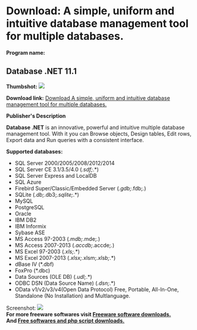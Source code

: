 # Download: A simple, uniform and intuitive database management tool for multiple databases.

**Program name:**

## Database .NET 11.1

  
**Thumbshot:** ![](http://www.freewarefiles.com/screenshot/databasenet1_md.jpg)   
  
**Download link:** [Download A simple, uniform and intuitive database management tool for multiple databases.](http://freesoftwares.boysofts.com/Database-NET_program_95321.html)  
  


**Publisher's Description**  
  


**Database .NET** is an innovative, powerful and intuitive multiple database management tool. With it you can Browse objects, Design tables, Edit rows, Export data and Run queries with a consistent interface.  
  
**Supported databases:**

  * SQL Server 2000/2005/2008/2012/2014 
  * SQL Server CE 3.1/3.5/4.0 (*.sdf;*.*) 
  * SQL Server Express and LocalDB 
  * SQL Azure 
  * Firebird Super/Classic/Embedded Server (*.gdb;*.fdb;*.*) 
  * SQLite (*.db;*.db3;*.sqlite;*.*) 
  * MySQL 
  * PostgreSQL 
  * Oracle 
  * IBM DB2 
  * IBM Informix 
  * Sybase ASE 
  * MS Access 97-2003 (*.mdb;*.mde;*.*) 
  * MS Access 2007-2013 (*.accdb;*.accde;*.*) 
  * MS Excel 97-2003 (*.xls;*.*) 
  * MS Excel 2007-2013 (*.xlsx;*.xlsm;*.xlsb;*.*) 
  * dBase IV (*.dbf) 
  * FoxPro (*.dbc) 
  * Data Sources (OLE DB) (*.udl;*.*) 
  * ODBC DSN (Data Source Name) (*.dsn;*.*) 
  * OData v1/v2/v3/v4(Open Data Protocol) 
Free, Portable, All-In-One, Standalone (No Installation) and Multlanguage. 

  
  
Screenshot: ![](http://www.freewarefiles.com/screenshot/databasenet1.jpg)   
**For more freeware softwares visit [Freeware software downloads.](http://freesoftwares.boysofts.com/)**   
**And [Free softwares and php script downloads.](http://www.boysofts.com/)**
